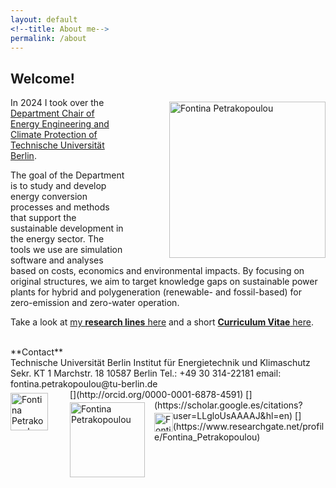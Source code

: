 ```yaml
---
layout: default
<!--title: About me-->
permalink: /about
---
```


<h2>Welcome!</h2>

<!-- ![Fontina Petrakopoulou](/files/pic2021.png){:style="float: left;margin-right: 20px;margin-top: 7px;" width="40px"} -->
<img src="/files/figs/fontina_profile2_2021.png" alt="Fontina Petrakopoulou" width="250px" style="float: right;margin-left: 70px;margin-top: 7px;margin-bottom: 5px">

In 2024 I took over the <a href="https://www.tu.berlin/energietechnik" target="_blank">Department Chair of Energy Engineering and Climate Protection of Technische Universität Berlin</a>.

The goal of the Department is to study and develop energy conversion processes and methods that support the sustainable development in the energy sector. The tools we use are simulation software and analyses based on costs, economics and environmental impacts. By focusing on original structures, we aim to target knowledge gaps on sustainable power plants for hybrid and polygeneration (renewable- and fossil-based) for zero-emission and zero-water operation.

<!-- We work on the simulation and optimization of energy conversion processes using thermodynamic, economic and environmental criteria. The systems we study include, among others, renewable- and fossil-based power plants, biofuel generation processes and zero-emission energy processes (including CO2 capture). 

Come work with us and be part of a forward thinking research group. We are open to new ideas and we support innovative and attractive proposals. Contact me by e-mail with a CV and your research interests.-->

Take a look at <a href="http://fontina-petrakopoulou.github.io/research/">my **research lines** here</a> and a short <a href="http://fontina-petrakopoulou.github.io/files/CV_Petrakopoulou.pdf" target="_blank">**Curriculum Vitae** here</a>.

<!-- We are always looking for motivated students and researchers to come work with us and be part of a forward thinking research group. We are open to new ideas and we support innovative and attractive proposals. Contact me by e-mail with a CV and your research interests. -->


<br>
**Contact**<br>
Technische Universität Berlin    
Institut für Energietechnik und Klimaschutz   
Sekr. KT 1   
Marchstr. 18    
10587 Berlin    
Tel.: +49 30 314-22181     
email: fontina.petrakopoulou@tu-berlin.de<br>
[<img src="/files/orcid-logo.png" alt="Fontina Petrakopoulou" width="60px" style="float: left;margin-right: 35px;margin-top: 6px;margin-bottom: 0px;">](http://orcid.org/0000-0001-6878-4591)
[<img src="/files/Scholar.png" alt="Fontina Petrakopoulou" width="120px" style="float: left;margin-right:15px;margin-top: 4px;margin-bottom: 0px;">](https://scholar.google.es/citations?user=LLgloUsAAAAJ&amp;hl=en)
[<img src="/files/researchgate-dss.png" alt="Fontina Petrakopoulou" width="30px" style="float: left;margin-right: 0px;margin-top: 4px;margin-bottom: 0px;">](https://www.researchgate.net/profile/Fontina_Petrakopoulou)
